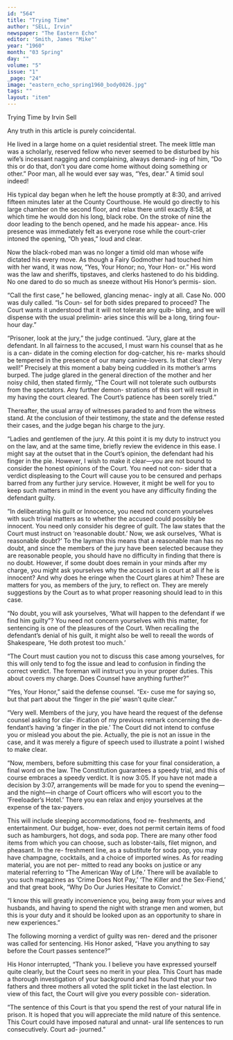 ```yaml
---
id: "564"
title: "Trying Time"
author: "SELL, Irvin"
newspaper: "The Eastern Echo"
editor: 'Smith, James "Mike"'
year: "1960"
month: "03 Spring"
day: ""
volume: "5"
issue: "1"
_page: "24"
image: "eastern_echo_spring1960_body0026.jpg"
tags: ""
layout: "item"
---
```

Trying Time
by Irvin Sell

Any truth in this article is purely coincidental.

He lived in a large home on a quiet residential
street. The meek little man was a scholarly, reserved
fellow who never seemed to be disturbed by his wife’s
incessant nagging and complaining, always demand-
ing of him, “Do this or do that, don’t you dare come
home without doing something or other.” Poor man,
all he would ever say was, “Yes, dear.” A timid soul
indeed!

His typical day began when he left the house
promptly at 8:30, and arrived fifteen minutes later at
the County Courthouse. He would go directly to his
large chamber on the second floor, and relax there
until exactly 8:58, at which time he would don his
long, black robe. On the stroke of nine the door
leading to the bench opened, and he made his appear-
ance. His presence was immediately felt as everyone
rose while the court-crier intoned the opening, “Oh
yeas,” loud and clear.

Now the black-robed man was no longer a timid
old man whose wife dictated his every move. As
though a Fairy Godmother had touched him with her
wand, it was now, “Yes, Your Honor; no, Your Hon-
or.” His word was the law and sheriffs, tipstaves,
and clerks hastened to do his bidding. No one dared
to do so much as sneeze without His Honor’s permis-
sion.

“Call the first case,” he bellowed, glancing menac-
ingly at all. Case No. 000 was duly called. “Is Coun-
sel for both sides prepared to proceed? The Court
wants it understood that it will not tolerate any quib-
bling, and we will dispense with the usual prelimin-
aries since this will be a long, tiring four-hour day.”

“Prisoner, look at the jury,” the judge continued.
“Jury, glare at the defendant. In all fairness to the
accused, I must warn his counsel that as he is a can-
didate in the coming election for dog-catcher, his re-
marks should be tempered in the presence of our
many canine-lovers. Is that clear? Very well!”
Precisely at this moment a baby being cuddled in
its mother’s arms burped. The judge glared in the
general direction of the mother and her noisy child,
then stated firmly, “The Court will not tolerate such
outbursts from the spectators. Any further demon-
strations of this sort will result in my having the
court cleared. The Court’s patience has been sorely
tried.”

Thereafter, the usual array of witnesses paraded to
and from the witness stand. At the conclusion of
their testimony, the state and the defense rested their
cases, and the judge began his charge to the jury.

“Ladies and gentlemen of the jury. At this point
it is my duty to instruct you on the law, and at the
same time, briefly review the evidence in this ease.
I might say at the outset that in the Court’s opinion,
the defendant had his finger in the pie. However, I
wish to make it clear—you are not bound to consider
the honest opinions of the Court. You need not con-
sider that a verdict displeasing to the Court will
cause you to be censured and perhaps barred from
any further jury service. However, it might be well
for you to keep such matters in mind in the event you
have any difficulty finding the defendant guilty.

“In deliberating his guilt or Innocence, you need
not concern yourselves with such trivial matters as to
whether the accused could possibly be innocent. You
need only consider his degree of guilt. The law states
that the Court must instruct on ‘reasonable doubt.’
Now, we ask ourselves, ‘What is reasonable doubt?’
To the layman this means that a reasonable man has
no doubt, and since the members of the jury have
been selected because they are reasonable people, you
should have no difficulty in finding that there is no
doubt. However, if some doubt does remain in your
minds after my charge, you might ask yourselves
why the accused is in court at all if he is innocent?
And why does he eringe when the Court glares at
him? These are matters for you, as members of the
jury, to reflect on. They are merely suggestions by
the Court as to what proper reasoning should lead to
in this case.

“No doubt, you will ask yourselves, ‘What will
happen to the defendant if we find him guilty”? You
need not concern yourselves with this matter, for
sentencing is one of the pleasures of the Court. When
recalling the defendant’s denial of his guilt, it might
also be well to reeall the words of Shakespeare, ‘He
doth protest too much.’

“The Court must caution you not to discuss this
case among yourselves, for this will only tend to fog
the issue and lead to confusion in finding the correct
verdict. The foreman will instruct you in your
proper duties. This about covers my charge. Does
Counsel have anything further?”

“Yes, Your Honor,” said the defense counsel. “Ex-
cuse me for saying so, but that part about the ‘finger
in the pie’ wasn’t quite clear.”

“Very well. Members of the jury, you have heard
the request of the defense counsel asking for clar-
ification of my previous remark concerning the de-
fendant’s having ‘a finger in the pie.’ The Court did
not intend to confuse you or mislead you about the
pie. Actually, the pie is not an issue in the case, and
it was merely a figure of speech used to illustrate a
point I wished to make clear.

“Now, members, before submitting this case for
your final consideration, a final word on the law. The
Constitution guarantees a speedy trial, and this of
course embraces a speedy verdict. It is now 3:05. If
you have not made a decision by 3:07, arrangements
will be made for you to spend the evening—and the
night—in charge of Court officers who will escort you
to the ‘Freeloader’s Hotel.’ There you ean relax and
enjoy yourselves at the expense of the tax-payers.

This will include sleeping accommodations, food re-
freshments, and entertainment. Our budget, how-
ever, does not permit certain items of food such as
hamburgers, hot dogs, and soda pop. There are many
other food items from which you can choose, such as
lobster-tails, filet mignon, and pheasant. In the re-
freshment line, as a substitute for soda pop, you may
have champagne, cocktails, and a choice of imported
wines. As for reading material, you are not per-
mitted to read any books on justice or any material
referring to “The American Way of Life.’ There will
be available to you such magazines as ‘Crime Does
Not Pay,’ ‘The Killer and the Sex-Fiend,’ and that
great book, “Why Do Our Juries Hesitate to Convict.’

“I know this will greatly inconvenience you, being
away from your wives and husbands, and having to
spend the night with strange men and women, but
this is your duty and it should be looked upon as an
opportunity to share in new experiences.”

The following morning a verdict of guilty was ren-
dered and the prisoner was called for sentencing. His
Honor asked, “Have you anything to say before the
Court passes sentence?”

His Honor interrupted, “Thank you. I believe you
have expressed yourself quite clearly, but the Court
sees no merit in your plea. This Court has made a
thorough investigation of your background and has
found that your two fathers and three mothers all
voted the split ticket in the last election. In view of
this fact, the Court will give you every possible con-
sideration.

“The sentence of this Court is that you spend the
rest of your natural life in prison. It is hoped that
you will appreciate the mild nature of this sentence.
This Court could have imposed natural and unnat-
ural life sentences to run consecutively. Court ad-
journed.”
